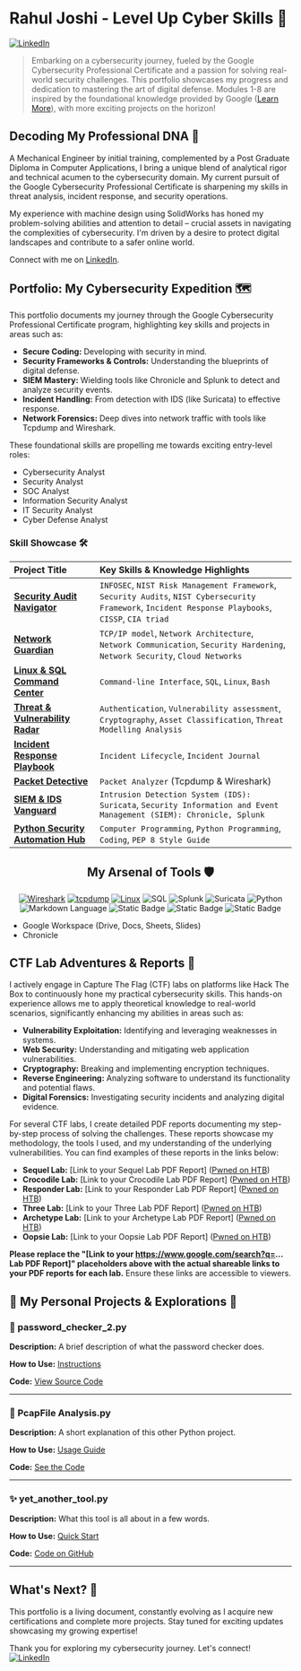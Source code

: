 # Rahul Joshi - Level Up Cyber Skills 🚀

[![LinkedIn](https://img.shields.io/badge/-LinkedIn-%230077B5?style=for-the-badge&logo=linkedin&logoColor=white)](https://www.linkedin.com/in/rahul-joshi-a48b792b0?utm_source=share&utm_campaign=share_via&utm_content=profile&utm_medium=android_app)

> Embarking on a cybersecurity journey, fueled by the Google Cybersecurity Professional Certificate and a passion for solving real-world security challenges. This portfolio showcases my progress and dedication to mastering the art of digital defense. Modules 1-8 are inspired by the foundational knowledge provided by Google ([Learn More](https://www.coursera.org/google-certificates/cybersecurity-certificate)), with more exciting projects on the horizon!

## Decoding My Professional DNA 🧬

A Mechanical Engineer by initial training, complemented by a Post Graduate Diploma in Computer Applications, I bring a unique blend of analytical rigor and technical acumen to the cybersecurity domain. My current pursuit of the Google Cybersecurity Professional Certificate is sharpening my skills in threat analysis, incident response, and security operations.

My experience with machine design using SolidWorks has honed my problem-solving abilities and attention to detail – crucial assets in navigating the complexities of cybersecurity. I'm driven by a desire to protect digital landscapes and contribute to a safer online world.

Connect with me on [LinkedIn](https://www.linkedin.com/in/rahul-joshi-a48b792b0?utm_source=share&utm_campaign=share_via&utm_content=profile&utm_medium=android_app).

## Portfolio: My Cybersecurity Expedition 🗺️

This portfolio documents my journey through the Google Cybersecurity Professional Certificate program, highlighting key skills and projects in areas such as:

* **Secure Coding:** Developing with security in mind.
* **Security Frameworks & Controls:** Understanding the blueprints of digital defense.
* **SIEM Mastery:** Wielding tools like Chronicle and Splunk to detect and analyze security events.
* **Incident Handling:** From detection with IDS (like Suricata) to effective response.
* **Network Forensics:** Deep dives into network traffic with tools like Tcpdump and Wireshark.

These foundational skills are propelling me towards exciting entry-level roles:

* Cybersecurity Analyst
* Security Analyst
* SOC Analyst
* Information Security Analyst
* IT Security Analyst
* Cyber Defense Analyst

### Skill Showcase 🛠️

| Project Title                             | Key Skills & Knowledge Highlights                                                                                                                                                              |
| :---------------------------------------- | :------------------------------------------------------------------------------------------------------------------------------------------------------------------------------------- |
| **[Security Audit Navigator](https://github.com/Rahul0860/cyber_port/blob/main/01%20Conduct%20an%20Audit/Rahul-Conduct%20a%20security%20audit.md)** | `INFOSEC`, `NIST Risk Management Framework`, `Security Audits`, `NIST Cybersecurity Framework`, `Incident Response Playbooks`, `CISSP`, `CIA triad`                                |
| **[Network Guardian](https://github.com/Rahul0860/cyber_port/tree/main/02%20Network%20Security)**    | `TCP/IP model`, `Network Architecture`, `Network Communication`, `Security Hardening`, `Network Security`, `Cloud Networks`                                                              |
| **[Linux & SQL Command Center](https://github.com/Rahul0860/cyber_port/tree/main/03%20Linux%20%26%20SQL)**       | `Command-line Interface`, `SQL`, `Linux`, `Bash`                                                                                                                                       |
| **[Threat & Vulnerability Radar](https://github.com/Rahul0860/cyber_port/tree/main/04%20Assets%2C%20Threats%2C%20%26%20Vulnerabilities)**  | `Authentication`, `Vulnerability assessment`, `Cryptography`, `Asset Classification`, `Threat Modelling Analysis`                                                              |
| **[Incident Response Playbook](https://github.com/Rahul0860/cyber_port/tree/main/05%20Detection%20%26%20Response)**  | `Incident Lifecycle`, `Incident Journal`                                                                                                                                             |
| **[Packet Detective](https://github.com/Rahul0860/cyber_port/tree/main/06%20Tcpdump%20%26%20Wireshark)**  | `Packet Analyzer` (Tcpdump & Wireshark)                                                                                                                                     |
| **[SIEM & IDS Vanguard](https://github.com/Rahul0860/cyber_port/tree/main/07%20%20IDS%20%26%20SIEM)**         | `Intrusion Detection System (IDS): Suricata`, `Security Information and Event Management (SIEM): Chronicle, Splunk`                                                                     |
| **[Python Security Automation Hub](https://github.com/Rahul0860/cyber_port/tree/main/Automation%20with%20Python)**  | `Computer Programming`, `Python Programming`, `Coding`, `PEP 8 Style Guide`                                                                                                         |

<div align="center">
  <h2>My Arsenal of Tools 🛡️</h2>
  <a href="[Link to your relevant repo/resource]"><img alt="Wireshark" src="https://img.shields.io/badge/Wireshark-blue?style=for-the-badge&logo=Wireshark&logoColor=black&labelColor=%23ADD8E6&color=%2399CCFF"></a>
  <a href="[Link to your relevant repo/resource]"><img alt="tcpdump" src="https://img.shields.io/badge/tcpdump-red?style=for-the-badge"></a>
  <a href="[Link to your relevant repo/resource]"><img alt="Linux" src="https://img.shields.io/badge/Linux-black?style=for-the-badge&logo=kalilinux&logoColor=red&label=kali&labelColor=white"></a>
  <img alt="SQL" src="https://img.shields.io/badge/sql-%23008080?style=for-the-badge&logo=postgresql&logoColor=white&logoSize=orange&labelColor=%23008080">
  <img alt="Splunk" src="https://img.shields.io/badge/Splunk%3E-black?style=for-the-badge&logo=splunk&logoColor=white&logoSize=green&labelColor=green">
  <img alt="Suricata" src="https://img.shields.io/badge/Suricata-black?style=for-the-badge&logo=bevy&logoColor=white&logoSize=orange&labelColor=orange">
  <img alt="Python" src="https://img.shields.io/badge/Python-%23191970?style=for-the-badge&logo=python&logoColor=white&logoSize=orange&labelColor=black">
  <img alt="Markdown Language" src="https://img.shields.io/badge/Markdown_Language-%232f4f4f?style=for-the-badge&logo=commonworkflowlanguage&logoColor=white&logoSize=orange&labelColor=black">
  <img alt="Static Badge" src="https://img.shields.io/badge/Bash-black?style=for-the-badge&logo=gnubash&logoColor=%2339004d&logoSize=auto&labelColor=%23ffeecc&color=%23333300">
  <img alt="Static Badge" src="https://img.shields.io/badge/Metasploit-blue?style=for-the-badge&logo=metasploit&logoColor=%23FFFFFF">
  <img alt="Static Badge" src="https://img.shields.io/badge/virtualbox-%23FFF5EE?style=for-the-badge&logo=virtualbox&logoColor=black">
</div>

* Google Workspace (Drive, Docs, Sheets, Slides)
* Chronicle

## CTF Lab Adventures & Reports 🚩

I actively engage in Capture The Flag (CTF) labs on platforms like Hack The Box to continuously hone my practical cybersecurity skills. This hands-on experience allows me to apply theoretical knowledge to real-world scenarios, significantly enhancing my abilities in areas such as:

* **Vulnerability Exploitation:** Identifying and leveraging weaknesses in systems.
* **Web Security:** Understanding and mitigating web application vulnerabilities.
* **Cryptography:** Breaking and implementing encryption techniques.
* **Reverse Engineering:** Analyzing software to understand its functionality and potential flaws.
* **Digital Forensics:** Investigating security incidents and analyzing digital evidence.

For several CTF labs, I create detailed PDF reports documenting my step-by-step process of solving the challenges. These reports showcase my methodology, the tools I used, and my understanding of the underlying vulnerabilities. You can find examples of these reports in the links below:

* **Sequel Lab:** [Link to your Sequel Lab PDF Report] ([Pwned on HTB](https://www.hackthebox.com/achievement/machine/2016239/403))
* **Crocodile Lab:** [Link to your Crocodile Lab PDF Report] ([Pwned on HTB](https://www.hackthebox.com/achievement/machine/2016239/404))
* **Responder Lab:** [Link to your Responder Lab PDF Report] ([Pwned on HTB](https://www.hackthebox.com/achievement/machine/2016239/461))
* **Three Lab:** [Link to your Three Lab PDF Report] ([Pwned on HTB](https://www.hackthebox.com/achievement/machine/2016239/489))
* **Archetype Lab:** [Link to your Archetype Lab PDF Report] ([Pwned on HTB](https://www.hackthebox.com/achievement/machine/2016239/287))
* **Oopsie Lab:** [Link to your Oopsie Lab PDF Report] ([Pwned on HTB](https://www.hackthebox.com/achievement/machine/2016239/288))

**Please replace the "[Link to your https://www.google.com/search?q=... Lab PDF Report]" placeholders above with the actual shareable links to your PDF reports for each lab.** Ensure these links are accessible to viewers.

## 🚀 My Personal Projects & Explorations 🔭

### 📂 password_checker_2.py

**Description:** A brief description of what the password checker does.

**How to Use:** [Instructions](https://github.com/Rahul0860/cyber_port/blob/main/Automation%20with%20Python/Password_Strength_Checker_Manual.md)

**Code:** [View Source Code](https://github.com/Rahul0860/cyber_port/blob/main/Automation%20with%20Python/password_checker_2.py)

---

### 🐍 PcapFile Analysis.py

**Description:** A short explanation of this other Python project.

**How to Use:** [Usage Guide](#usage-another_project)

**Code:** [See the Code](https://github.com/YOUR_USERNAME/ANOTHER_REPOSITORY/blob/main/another_project.py)

---

### ✨ yet_another_tool.py

**Description:** What this tool is all about in a few words.

**How to Use:** [Quick Start](#usage-yet_another_tool)

**Code:** [Code on GitHub](https://github.com/YOUR_USERNAME/YET_ANOTHER_REPO/blob/main/yet_another_tool.py)

---

## What's Next? 🚀

This portfolio is a living document, constantly evolving as I acquire new certifications and complete more projects. Stay tuned for exciting updates showcasing my growing expertise!

Thank you for exploring my cybersecurity journey. Let's connect! [![LinkedIn](https://img.shields.io/badge/-LinkedIn-%230077B5?style=social&logo=linkedin&logoColor=white)](https://www.linkedin.com/in/rahul-joshi-a48b792b0?utm_source=share&utm_campaign=share_via&utm_content=profile&utm_medium=android_app)

